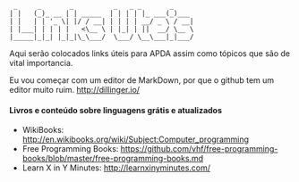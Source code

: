      _     _       _          _   _ _       _     
    | |   (_)_ __ | | _____  | | | | |_ ___(_)___ 
    | |   | | '_ \| |/ / __| | | | | __/ _ \ / __|
    | |___| | | | |   <\__ \ | |_| | ||  __/ \__ \
    |_____|_|_| |_|_|\_\___/  \___/ \__\___|_|___/
                                                  
Aqui serão colocados links úteis para APDA assim como tópicos que são de vital importancia.

Eu vou começar com um editor de MarkDown, por que o github tem um editor muito ruim. http://dillinger.io/



#### Livros e conteúdo sobre linguagens grátis e atualizados

- WikiBooks: http://en.wikibooks.org/wiki/Subject:Computer_programming
- Free Programming Books: https://github.com/vhf/free-programming-books/blob/master/free-programming-books.md
- Learn X in Y Minutes: http://learnxinyminutes.com/
